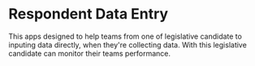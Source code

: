 # Respondent Data Entry

This apps designed to help teams from one of legislative candidate to inputing data directly,
when they're collecting data. With this legislative candidate can monitor their teams performance.
